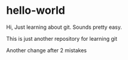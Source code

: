 # hello-world
Hi,
Just learning about git. Sounds pretty easy.

This is just another repository for learning git

Another change after 2 mistakes